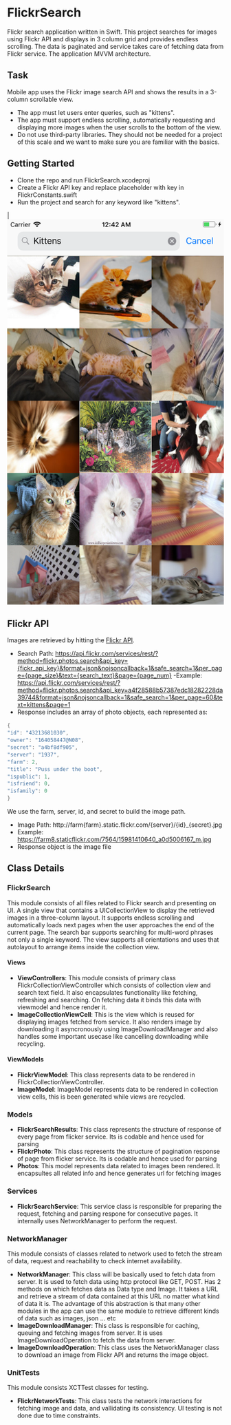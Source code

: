 # FlickrSearch
Flickr search application written in Swift. This project searches for images using Flickr API and displays in 3 column grid and provides endless scrolling. The data is paginated and service takes care of fetching data from Flickr service. The application MVVM architecture.


## Task
Mobile app uses the Flickr image search API and shows the results in a 3-column scrollable view.
- The app must let users enter queries, such as "kittens".
- The app must support endless scrolling, automatically requesting and displaying more images when the user scrolls to the bottom of the view.
- Do not use third-party libraries. They should not be needed for a project of this scale and we want to make sure you are familiar with the basics. 


## Getting Started

- Clone the repo and run FlickrSearch.xcodeproj
- Create a Flickr API key and replace placeholder with key in FlickrConstants.swift
- Run the project and search for any keyword like "kittens".

|![SearchPhoto](/Screenshot1.png?raw=true "Search Photo")


##  Flickr API

Images are retrieved by hitting the [Flickr API](https://www.flickr.com/services/api/flickr.photos.search.html).
- Search Path: https://api.flickr.com/services/rest/?method=flickr.photos.search&api_key={fickr_api_key}&format=json&nojsoncallback=1&safe_search=1&per_page={page_size}&text={search_text}&page={page_num}
-Example: https://api.flickr.com/services/rest/?method=flickr.photos.search&api_key=a4f28588b57387edc18282228da39744&format=json&nojsoncallback=1&safe_search=1&per_page=60&text=kittens&page=1
- Response includes an array of photo objects, each represented as:
``` swift
{
"id": "43213681030",
"owner": "164058447@N08",
"secret": "a4bf8df905",
"server": "1937",
"farm": 2,
"title": "Puss under the boot",
"ispublic": 1,
"isfriend": 0,
"isfamily": 0
}
```

We use the farm, server, id, and secret to build the image path.
- Image Path: http://farm{farm}.static.flickr.com/{server}/{id}_{secret}.jpg
- Example: https://farm8.staticflickr.com/7564/15981410640_a0d5006167_m.jpg
- Response object is the image file


## Class Details

### FlickrSearch

This module consists of all files related to Flickr search and presenting on UI.  A single view that contains a UICollectionView to display the retrieved images in a three-column layout. It supports endless scrolling and automatically loads next pages when the user approaches the end of the current page. The search bar supports searching for multi-word phrases not only a single keyword. The view supports all orientations and uses that autolayout to arrange items inside the collection view.


#### Views
- **ViewControllers**: This module consists of primary class FlickrCollectionViewController which consists of collection view and search text field. It also encapsulates functionality like fetching, refreshing and searching. On fetching data it binds this data with viewmodel and hence render it.
- **ImageCollectionViewCell**: This is the view which is reused for displaying images fetched from service. It also renders image by downloading it asyncronously using ImageDownloadManager and also handles some important usecase like cancelling downloading while recycling.

#### ViewModels
- **FlickrViewModel**: This class represents data to be rendered in FlickrCollectionViewController. 
- **ImageModel**: ImageModel represents data to be rendered in collection view cells, this is been generated while views are recycled.

### Models
- **FlickrSearchResults**: This class represents the structure of response of every page from flicker service. Its is codable and hence used for parsing
- **FlickrPhoto**: This class represents the structure of pagination response of page from flicker service. Its is codable and hence used for parsing
- **Photos**: This model represents data related to images been rendered. It encapsultes all related info and hence generates url for fetching images

### Services
- **FlickrSearchService**: This service class is responsible for preparing the request, fetching and parsing respone for consecutive pages. It internally uses NetworkManager to perform the request. 


### NetworkManager

This module consists of classes related to network used to fetch the stream of data, request and reachability to check internet availability.

- **NetworkManager**: This class will be basically used to fetch data from server. It is used to fetch data using http protocol like GET, POST. Has 2 methods on which fetches data as Data type and Image. It takes a URL and retrieve a stream of data contained at this URL no matter what kind of data it is. The advantage of this abstraction is that many other modules in the app can use the same module to retrieve different kinds of data such as images, json ... etc
- **ImageDownloadManager**: This class is responsible for caching, queuing and fetching images from server. It is uses ImageDownloadOperation to fetch the data from server.
- **ImageDownloadOperation**: This class uses the NetworkManager class to download an image from Flickr API and returns the image object.


### UnitTests

This module consists XCTTest classes for testing. 
- **FlickrNetworkTests**: This class tests the network interactions for fetching image and data, and vallidating its consistency. UI testing is not done due to time constraints.
